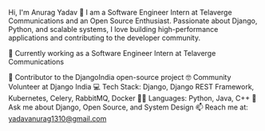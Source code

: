Hi, I'm Anurag Yadav 👋
I am a Software Engineer Intern at Telaverge Communications and an Open Source Enthusiast. Passionate about Django, Python, and scalable systems, I love building high-performance applications and contributing to the developer community.

🚀 Currently working as a Software Engineer Intern at Telaverge Communications

🔭 Contributor to the DjangoIndia open-source project
🤓 Community Volunteer at Django India
💻 Tech Stack: Django, Django REST Framework, Kubernetes, Celery, RabbitMQ, Docker
👨‍💻 Languages: Python, Java, C++
💬 Ask me about Django, Open Source, and System Design
📫 Reach me at: yadavanurag1310@gmail.com

